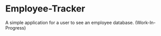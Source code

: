 # Employee-Tracker
A simple application for a user to see an employee database. (Work-In-Progress)




